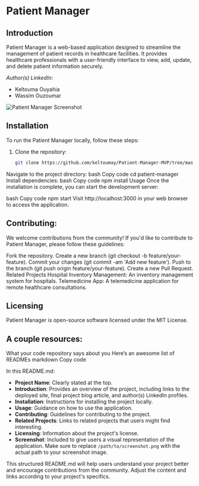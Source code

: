 # Patient Manager

## Introduction

Patient Manager is a web-based application designed to streamline the management of patient records in healthcare facilities. It provides healthcare professionals with a user-friendly interface to view, add, update, and delete patient information securely.


*Author(s) LinkedIn:*
- Keltouma Ouyahia
- Wassim Ouzoumar

![Patient Manager Screenshot](/path/to/screenshot.png)

## Installation

To run the Patient Manager locally, follow these steps:

1. Clone the repository:
   ```bash
   git clone https://github.com/keltoumay/Patient-Manager-MVP/tree/master

Navigate to the project directory:
bash
Copy code
cd patient-manager
Install dependencies:
bash
Copy code
npm install
Usage
Once the installation is complete, you can start the development server:

bash
Copy code
npm start
Visit http://localhost:3000 in your web browser to access the application.

## Contributing:
We welcome contributions from the community! If you'd like to contribute to Patient Manager, please follow these guidelines:

Fork the repository.
Create a new branch (git checkout -b feature/your-feature).
Commit your changes (git commit -am 'Add new feature').
Push to the branch (git push origin feature/your-feature).
Create a new Pull Request.
Related Projects
Hospital Inventory Management: An inventory management system for hospitals.
Telemedicine App: A telemedicine application for remote healthcare consultations.

## Licensing
Patient Manager is open-source software licensed under the MIT License.

## A couple resources:
What your code repository says about you
Here’s an awesome list of READMEs
markdown
Copy code

In this README.md:

- **Project Name**: Clearly stated at the top.
- **Introduction**: Provides an overview of the project, including links to the deployed site, final project blog article, and author(s) LinkedIn profiles.
- **Installation**: Instructions for installing the project locally.
- **Usage**: Guidance on how to use the application.
- **Contributing**: Guidelines for contributing to the project.
- **Related Projects**: Links to related projects that users might find interesting.
- **Licensing**: Information about the project's license.
- **Screenshot**: Included to give users a visual representation of the application. Make sure to replace `/path/to/screenshot.png` with the actual path to your screenshot image.

This structured README.md will help users understand your project better and encourage contributions from the community. Adjust the content and links according to your project's specifics.
